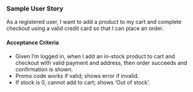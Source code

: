 ### Sample User Story

As a registered user, I want to add a product to my cart and complete checkout using a valid credit card so that I can place an order.

#### Acceptance Criteria
- Given I’m logged in, when I add an in-stock product to cart and checkout with valid payment and address, then order succeeds and confirmation is shown.
- Promo code works if valid; shows error if invalid.
- If stock is 0, cannot add to cart; shows ‘Out of stock’.
